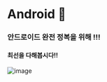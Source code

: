 # Android 🤖

### 안드로이드 완전 정복을 위해 !!!
#### 최선을 다해봅시다!!

![image](https://github.com/user-attachments/assets/9b44d6ee-c52d-4096-9f09-0f51ebe6d9b7)
